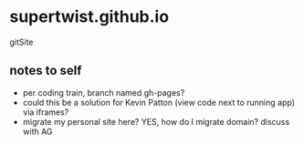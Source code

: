 # supertwist.github.io
gitSite

## notes to self
+ per coding train, branch named gh-pages?
+ could this be a solution for Kevin Patton (view code next to running app) via iframes?
+ migrate my personal site here? YES, how do I migrate domain? discuss with AG
